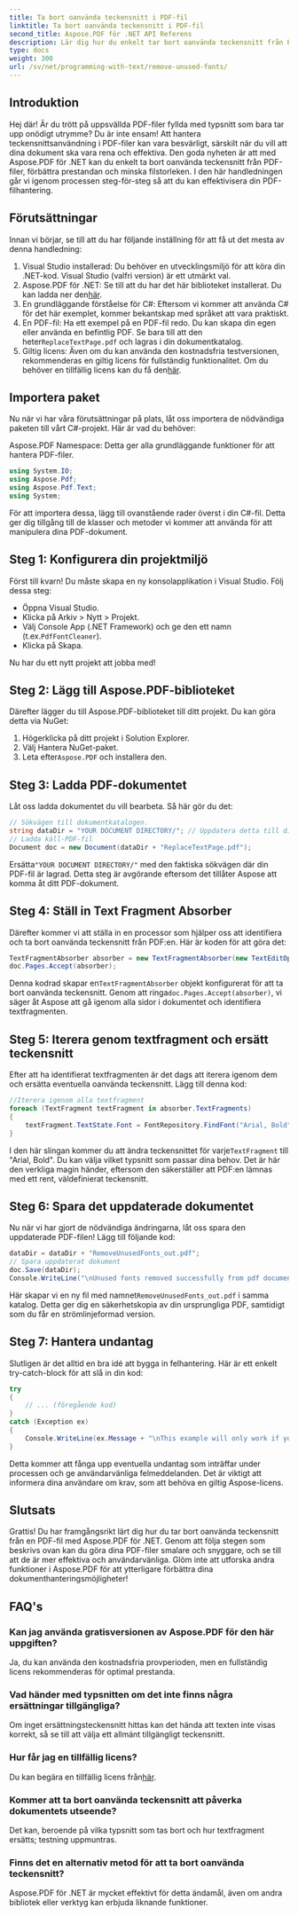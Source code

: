 ```yaml
---
title: Ta bort oanvända teckensnitt i PDF-fil
linktitle: Ta bort oanvända teckensnitt i PDF-fil
second_title: Aspose.PDF för .NET API Referens
description: Lär dig hur du enkelt tar bort oanvända teckensnitt från PDF-filer med Aspose.PDF för .NET. Förbättra prestanda och minska filstorleken.
type: docs
weight: 300
url: /sv/net/programming-with-text/remove-unused-fonts/
---
```

## Introduktion

Hej där! Är du trött på uppsvällda PDF-filer fyllda med typsnitt som bara tar upp onödigt utrymme? Du är inte ensam! Att hantera teckensnittsanvändning i PDF-filer kan vara besvärligt, särskilt när du vill att dina dokument ska vara rena och effektiva. Den goda nyheten är att med Aspose.PDF för .NET kan du enkelt ta bort oanvända teckensnitt från PDF-filer, förbättra prestandan och minska filstorleken. I den här handledningen går vi igenom processen steg-för-steg så att du kan effektivisera din PDF-filhantering.

## Förutsättningar

Innan vi börjar, se till att du har följande inställning för att få ut det mesta av denna handledning:

1. Visual Studio installerad: Du behöver en utvecklingsmiljö för att köra din .NET-kod. Visual Studio (valfri version) är ett utmärkt val.
2.  Aspose.PDF för .NET: Se till att du har det här biblioteket installerat. Du kan ladda ner den[här](https://releases.aspose.com/pdf/net/).
3. En grundläggande förståelse för C#: Eftersom vi kommer att använda C# för det här exemplet, kommer bekantskap med språket att vara praktiskt.
4. En PDF-fil: Ha ett exempel på en PDF-fil redo. Du kan skapa din egen eller använda en befintlig PDF. Se bara till att den heter`ReplaceTextPage.pdf` och lagras i din dokumentkatalog.
5.  Giltig licens: Även om du kan använda den kostnadsfria testversionen, rekommenderas en giltig licens för fullständig funktionalitet. Om du behöver en tillfällig licens kan du få den[här](https://purchase.aspose.com/temporary-license/).

## Importera paket

Nu när vi har våra förutsättningar på plats, låt oss importera de nödvändiga paketen till vårt C#-projekt. Här är vad du behöver:

Aspose.PDF Namespace: Detta ger alla grundläggande funktioner för att hantera PDF-filer.

```csharp
using System.IO;
using Aspose.Pdf;
using Aspose.Pdf.Text;
using System;
```

För att importera dessa, lägg till ovanstående rader överst i din C#-fil. Detta ger dig tillgång till de klasser och metoder vi kommer att använda för att manipulera dina PDF-dokument.

## Steg 1: Konfigurera din projektmiljö

Först till kvarn! Du måste skapa en ny konsolapplikation i Visual Studio. Följ dessa steg:

- Öppna Visual Studio.
- Klicka på Arkiv > Nytt > Projekt.
-  Välj Console App (.NET Framework) och ge den ett namn (t.ex.`PdfFontCleaner`).
- Klicka på Skapa.

Nu har du ett nytt projekt att jobba med!

## Steg 2: Lägg till Aspose.PDF-biblioteket

Därefter lägger du till Aspose.PDF-biblioteket till ditt projekt. Du kan göra detta via NuGet:

1. Högerklicka på ditt projekt i Solution Explorer.
2. Välj Hantera NuGet-paket.
3.  Leta efter`Aspose.PDF` och installera den.

## Steg 3: Ladda PDF-dokumentet

Låt oss ladda dokumentet du vill bearbeta. Så här gör du det:

```csharp
// Sökvägen till dokumentkatalogen.
string dataDir = "YOUR DOCUMENT DIRECTORY/"; // Uppdatera detta till din väg
// Ladda käll-PDF-fil
Document doc = new Document(dataDir + "ReplaceTextPage.pdf");
```

 Ersätta`"YOUR DOCUMENT DIRECTORY/"` med den faktiska sökvägen där din PDF-fil är lagrad. Detta steg är avgörande eftersom det tillåter Aspose att komma åt ditt PDF-dokument. 

## Steg 4: Ställ in Text Fragment Absorber

Därefter kommer vi att ställa in en processor som hjälper oss att identifiera och ta bort oanvända teckensnitt från PDF:en. Här är koden för att göra det:

```csharp
TextFragmentAbsorber absorber = new TextFragmentAbsorber(new TextEditOptions(TextEditOptions.FontReplace.RemoveUnusedFonts));
doc.Pages.Accept(absorber);
```

 Denna kodrad skapar en`TextFragmentAbsorber` objekt konfigurerat för att ta bort oanvända teckensnitt. Genom att ringa`doc.Pages.Accept(absorber)`, vi säger åt Aspose att gå igenom alla sidor i dokumentet och identifiera textfragmenten.

## Steg 5: Iterera genom textfragment och ersätt teckensnitt

Efter att ha identifierat textfragmenten är det dags att iterera igenom dem och ersätta eventuella oanvända teckensnitt. Lägg till denna kod:

```csharp
//Iterera igenom alla textfragment
foreach (TextFragment textFragment in absorber.TextFragments)
{
    textFragment.TextState.Font = FontRepository.FindFont("Arial, Bold");
}
```

 I den här slingan kommer du att ändra teckensnittet för varje`TextFragment` till "Arial, Bold". Du kan välja vilket typsnitt som passar dina behov. Det är här den verkliga magin händer, eftersom den säkerställer att PDF:en lämnas med ett rent, väldefinierat teckensnitt.

## Steg 6: Spara det uppdaterade dokumentet

Nu när vi har gjort de nödvändiga ändringarna, låt oss spara den uppdaterade PDF-filen! Lägg till följande kod:

```csharp
dataDir = dataDir + "RemoveUnusedFonts_out.pdf";
// Spara uppdaterat dokument
doc.Save(dataDir);
Console.WriteLine("\nUnused fonts removed successfully from pdf document.\nFile saved at " + dataDir);
```

 Här skapar vi en ny fil med namnet`RemoveUnusedFonts_out.pdf` i samma katalog. Detta ger dig en säkerhetskopia av din ursprungliga PDF, samtidigt som du får en strömlinjeformad version.

## Steg 7: Hantera undantag

Slutligen är det alltid en bra idé att bygga in felhantering. Här är ett enkelt try-catch-block för att slå in din kod:

```csharp
try
{
    // ... (föregående kod)
}
catch (Exception ex)
{
    Console.WriteLine(ex.Message + "\nThis example will only work if you apply a valid Aspose License. You can purchase full license or get 30-day temporary license from https://buy.aspose.com.");
}
```

Detta kommer att fånga upp eventuella undantag som inträffar under processen och ge användarvänliga felmeddelanden. Det är viktigt att informera dina användare om krav, som att behöva en giltig Aspose-licens.

## Slutsats

Grattis! Du har framgångsrikt lärt dig hur du tar bort oanvända teckensnitt från en PDF-fil med Aspose.PDF för .NET. Genom att följa stegen som beskrivs ovan kan du göra dina PDF-filer smalare och snyggare, och se till att de är mer effektiva och användarvänliga. Glöm inte att utforska andra funktioner i Aspose.PDF för att ytterligare förbättra dina dokumenthanteringsmöjligheter!

## FAQ's

### Kan jag använda gratisversionen av Aspose.PDF för den här uppgiften?
Ja, du kan använda den kostnadsfria provperioden, men en fullständig licens rekommenderas för optimal prestanda.

### Vad händer med typsnitten om det inte finns några ersättningar tillgängliga?
Om inget ersättningsteckensnitt hittas kan det hända att texten inte visas korrekt, så se till att välja ett allmänt tillgängligt teckensnitt.

### Hur får jag en tillfällig licens?
 Du kan begära en tillfällig licens från[här](https://purchase.aspose.com/temporary-license/).

### Kommer att ta bort oanvända teckensnitt att påverka dokumentets utseende?
Det kan, beroende på vilka typsnitt som tas bort och hur textfragment ersätts; testning uppmuntras.

### Finns det en alternativ metod för att ta bort oanvända teckensnitt?
Aspose.PDF för .NET är mycket effektivt för detta ändamål, även om andra bibliotek eller verktyg kan erbjuda liknande funktioner.